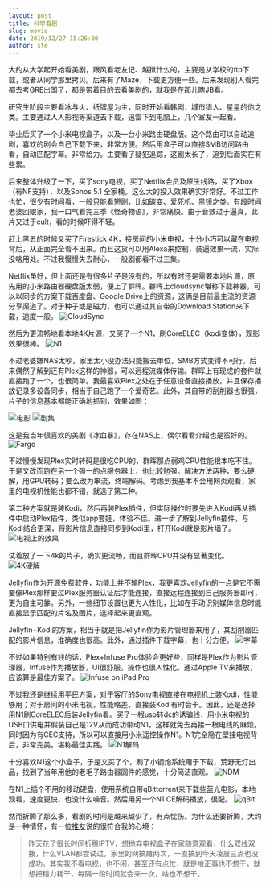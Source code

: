 ```yaml
---
layout: post
title: 科学看剧
slug: movie
date: 2019/12/27 15:26:00
author: ste
---
```


大约从大学起开始看美剧，跟风看老友记、越狱什么的，主要是从学校的ftp下载，或者从同学那里拷贝。后来有了Maze，下载更方便一些。后来发现别人看完都去考GRE出国了，都是带着目的去看美剧的，就我是在那儿瞎JB看。

研究生阶段主要看冰与火、纸牌屋为主，同时开始看韩剧，城市猎人、星星的你之类。主要通过人人影视等渠道去下载，迅雷下到电脑上，几个室友一起看。

毕业后买了一个小米电视盒子，以及一台小米路由硬盘版。这个路由可以自动追剧，喜欢的剧会自己下载下来，非常方便。然后用盒子可以直接SMB访问路由看，自动匹配字幕。非常给力。主要看了疑犯追踪，这剧太长了，追到后面实在有些累。

后来整体升级了一下，买了sony电视，买了Netflix会员及原生线路，买了Xbox（有NF支持），以及Sonos 5.1 全家桶。这么大的投入效果确实非常好。不过工作也忙，很少有时间看，一般只能看短剧，比如碳变、爱死机、黑镜之类。有段时间老婆回娘家，我一口气看完三季《怪奇物语》，非常痛快。由于音效过于逼真，此片又过于cult，看的时候吓得不轻。

赶上黑五的时候又买了Firestick 4K，接房间的小米电视，十分小巧可以藏在电视背后，从正面完全看不出来。而且这货可以用Alexa来控制，装逼效果一流，实际没啥用处。不过我慢慢失去耐心，一般剧都看不过三集。

Netflix虽好，但上面还是有很多片子是没有的，所以有时还是需要本地片源，原先用的小米路由器硬盘版太弱，便上了群晖。群晖上cloudsync堪称下载神器，可以以同步的方案下载百度盘、Google Drive上的资源，这俩是目前最主流的资源分享渠道了。对于种子或是磁力，也可以通过其自带的Download Station来下载，速度一般。
![CloudSync](./images/cloudsync.jpg)

然后为更流畅地看本地4K片源，又买了一个N1，刷CoreELEC（kodi变体），观影效果很棒。
![N1](./images/n1.jpg)

不过老婆嫌NAS太吵，家里太小没办法只能搬去单位，SMB方式变得不可行。后来偶然了解到还有Plex这样的神器，可以远程流媒体传输。群晖上有现成的套件就直接跑了一个，也很简单。我最喜欢Plex之处在于任意设备直接播放，并且保存播放记录多设备同步，相当于自己跑了一个爱奇艺。此外，其自带的刮削器也很强，片子的信息基本都能正确地抓到，效果如图：

![电影](./images/moive.jpg)
![剧集](./images/tv-show.jpg)

这是我当年很喜欢的美剧《冰血暴》，存在NAS上，偶尔看看介绍也是蛮好的。
![Fargo](./images/fargo.jpg)

不过慢慢发现Plex实时转码是很吃CPU的，群晖那点弱鸡CPU性能根本吃不住。于是又改而跑在另一个强一的点服务器上，也比较勉强。解决方法两种，要么硬解，用GPU转码；要么改为串流，终端解码。考虑到我基本不会用网页观看，家里的电视机性能也都不错，就选了第二种。

第二种方案就是装Kodi，然后再装Plex插件，但实际操作时要先进入Kodi再从插件中启动Plex插件，类似app套娃，体验不佳。进一步了解到Jellyfin插件，与Kodi结合更深，将影片信息直接同步到Kodi里，打开Kodi就是影片墙了。
![电视上的效果](./images/jf-tv.jpg)

试着放了一下4k的片子，确实更流畅，而且群晖CPU并没有显著变化。
![4K硬解](./images/4k.jpg)

Jellyfin作为开源免费软件，功能上并不输Plex，我更喜欢Jellyfin的一点是它不需要像Plex那样要过Plex服务器认证后才能连接，直接远程连接到自己服务器即可，更为自主可靠。另外，一些细节设置也更为人性化，比如在手动识别媒体信息时能直接显示匹配的片名及图片，选择起来更直观。

Jellyfin+Kodi的方案，相当于就是把Jellyfin作为影片管理器来用了，其刮削器匹配的影片信息，准确度也很高。此外，通过插件下载字幕，也十分方便。
![字幕](./images/subtitle.png)

不过如果特别有钱的话，Plex+Infuse Pro体验会更好些，同样是Plex作为影片管理器，Infuse作为播放器，UI很舒服，操作也很人性化。通过Apple TV来播放，应该算是最佳方案了。
![Infuse on iPad Pro](./images/infuse.jpg)

不过我还是继续用平民方案，对于客厅的Sony电视直接在电视机上装Kodi，性能够用；对于房间的小米电视，性能略差，直接装Kodi有时会卡。因此，还是选择用N1刷CoreELEC后装Jellyfin看。买了一根usb转dc的诱骗线，用小米电视的USB口供电并假装自己是12V从而成功带动N1，这样就免去再接一根电线的麻烦。同时因为有CEC支持，所以可以直接用小米遥控操作N1。N1完全隐在壁挂电视背后，非常完美，堪称最佳实践。
![N1解码](./images/n1-ce.jpg)

十分喜欢N1这个小盒子，于是又买了个，刷了小钢炮系统用于下载，荒野无灯出品，找到了当年用他的老毛子路由器固件的感觉，十分简洁直观。
![NDM](./images/NDM.png)

在N1上插个不用的移动硬盘，使用系统自带qBittorrent来下载些蓝光电影，本地观看，速度更快，也没什么噪音。然后用另一个N1 CE解码播放，很配。
![qBit](./images/qbit.png)

然而折腾了那么多，看剧的时间是越来越少了，有点忧伤。为什么还要折腾，大约是一种情怀，有一位[推友](https://twitter.com/piece/status/1230364853610483713)说的很符合我的心境：
> 昨天花了很长时间折腾IPTV，想抛弃电视盒子在家随意观看，什么双线双拨，什么VLAN都尝试过，家里的网搞瘫两次，一直搞到今天凌晨三点也没成功。其实我不看电视，也不闲，甚至还有点忙，就是啥正事也不想干，就想把精力耗干，每隔一段时间就会来一次，啥也不想干。